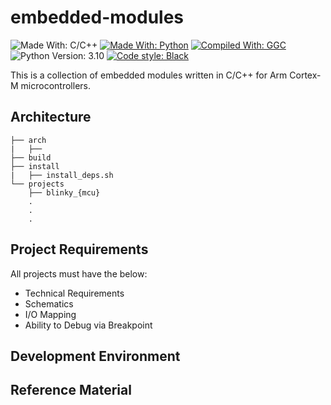 # embedded-modules

![Made With: C/C++](https://img.shields.io/badge/made_with-C%2FC%2B%2B-red?style=for-the-badge&logo=c%2B%2B)
[![Made With: Python](https://img.shields.io/badge/made_with-python-blue?style=for-the-badge&logo=python&logoColor=white)](https://www.python.org/)
[![Compiled With: GGC](https://img.shields.io/badge/compiled_with-gcc-purple?style=for-the-badge&logo=gnu)](https://gcc.gnu.org/)
![Python Version: 3.10](https://img.shields.io/badge/python_version-3.10-darkgreen?style=for-the-badge)
[![Code style: Black](https://img.shields.io/badge/code_style-black-black?style=for-the-badge)](https://github.com/psf/black)

This is a collection of embedded modules written in C/C++ for Arm Cortex-M microcontrollers.

## Architecture
```
├── arch
|   ├──
├── build
├── install
|   ├── install_deps.sh
└── projects
    ├── blinky_{mcu}
    .
    .
    .
```

## Project Requirements
All projects must have the below:
- Technical Requirements
- Schematics
- I/O Mapping
- Ability to Debug via Breakpoint

## Development Environment

## Reference Material